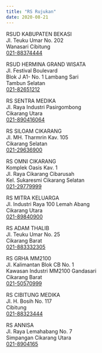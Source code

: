 ```yaml
---
title: "RS Rujukan"
date: 2020-08-21
---
```


RSUD KABUPATEN BEKASI<br>
Jl. Teuku Umar No. 202<br>
Wanasari Cibitung<br>
<a href="tel:02188374444">021-88374444</a>

RSUD HERMINA GRAND WISATA<br>
Jl. Festival Boulevard<br>
Blok J A1- No. 1 Lambang Sari<br>
Tambun Selatan<br>
<a href="tel:02182651212">021-82651212</a>

RS SENTRA MEDIKA<br>
Jl. Raya Industri Pasirgombong<br>
Cikarang Utara<br>
<a href="tel:021890416064">021-890416064</a>

RS SILOAM CIKARANG<br>
Jl. MH. Tharmrin Kav. 105<br>
Cikarang Selatan<br>
<a href="tel:02129636900">021-29636900</a>

RS OMNI CIKARANG<br>
Komplek Oasis Kav. 1<br>
Jl. Raya Cikarang Cibarusah<br>
Kel. Sukaresmi Cikarang Selatan<br>
<a href="tel:02129779999">021-29779999</a>

RS MITRA KELUARGA <br>
Jl. Industri Raya 100 Lemah Abang <br>
Cikarang Utara <br>
<a href="tel:02189840900">021-89840900</a>

RS ADAM THALIB<br>
Jl. Teuku Umar No. 25<br>
Cikarang Barat<br>
<a href="tel:021883332305">021-883332305</a>

RS GRHA MM2100<br>
Jl. Kalimantan Blok CB No. 1<br>
Kawasan Industri MM2100 Gandasari<br>
Cikarang Barat<br>
<a href="tel:02150570999">021-50570999</a>

RS CIBITUNG MEDIKA<br>
Jl. H. Bosih No. 117<br>
Cibitung<br>
<a href="tel:02188323444">021-88323444</a>

RS ANNISA<br>
Jl. Raya Lemahabang No. 7<br>
Simpangan Cikarang Utara<br>
<a href="tel:0218904165">021-8904165</a>